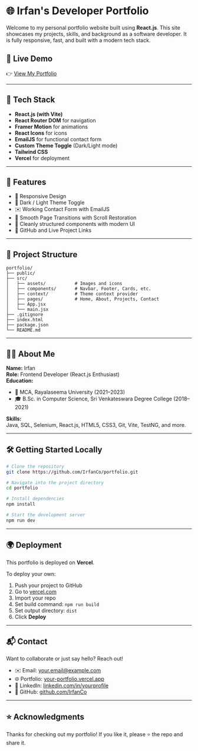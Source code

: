# 🌐 Irfan's Developer Portfolio

Welcome to my personal portfolio website built using **React.js**. This site showcases my projects, skills, and background as a software developer. It is fully responsive, fast, and built with a modern tech stack.

## 🔗 Live Demo

👉 [View My Portfolio](https://my-portfolio-nnks.vercel.app/) <!-- Replace with actual Vercel link -->

---

## 🧰 Tech Stack

- **React.js (with Vite)**
- **React Router DOM** for navigation
- **Framer Motion** for animations
- **React Icons** for icons
- **EmailJS** for functional contact form
- **Custom Theme Toggle** (Dark/Light mode)
- **Tailwind CSS**
- **Vercel** for deployment

---

## 🚀 Features

- 📱 Responsive Design
- 🌙 Dark / Light Theme Toggle
- ✉️ Working Contact Form with EmailJS
- 🔁 Smooth Page Transitions with Scroll Restoration
- 🧠 Cleanly structured components with modern UI
- 🔗 GitHub and Live Project Links

---

## 📁 Project Structure

```
portfolio/
├── public/
├── src/
│   ├── assets/           # Images and icons
│   ├── components/       # Navbar, Footer, Cards, etc.
│   ├── context/          # Theme context provider
│   ├── pages/            # Home, About, Projects, Contact
│   ├── App.jsx
│   └── main.jsx
├── .gitignore
├── index.html
├── package.json
└── README.md
```

---

## 🧑‍💻 About Me

**Name:** Irfan  
**Role:** Frontend Developer (React.js Enthusiast)  
**Education:**
- 📘 MCA, Rayalaseema University (2021–2023)
- 🎓 B.Sc. in Computer Science, Sri Venkateswara Degree College (2018–2021)

**Skills:**  
Java, SQL, Selenium, React.js, HTML5, CSS3, Git, Vite, TestNG, and more.

---

## 🛠️ Getting Started Locally

```bash
# Clone the repository
git clone https://github.com/IrfanCo/portfolio.git

# Navigate into the project directory
cd portfolio

# Install dependencies
npm install

# Start the development server
npm run dev
```

---

## 🌍 Deployment

This portfolio is deployed on **Vercel**.

To deploy your own:

1. Push your project to GitHub
2. Go to [vercel.com](https://vercel.com)
3. Import your repo
4. Set build command: `npm run build`
5. Set output directory: `dist`
6. Click **Deploy**

---

## 📬 Contact

Want to collaborate or just say hello? Reach out!

- ✉️ Email: your.email@example.com
- 🌐 Portfolio: [your-portfolio.vercel.app](https://your-portfolio.vercel.app)
- 💼 LinkedIn: [linkedin.com/in/yourprofile](https://linkedin.com/in/yourprofile)
- 🐙 GitHub: [github.com/IrfanCo](https://github.com/IrfanCo)

---

## ⭐ Acknowledgments

Thanks for checking out my portfolio! If you like it, please ⭐ the repo and share it.

